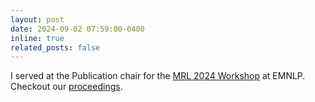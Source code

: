 ```yaml
---
layout: post
date: 2024-09-02 07:59:00-0400
inline: true
related_posts: false
---
```

I served at the Publication chair for the [MRL 2024 Workshop](https://sigtyp.github.io/ws2024-mrl.html) at EMNLP. Checkout our [proceedings](https://aclanthology.org/volumes/2024.mrl-1/).